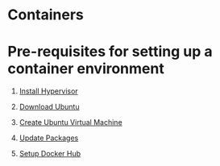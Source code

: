 # Containers


# Pre-requisites for setting up a container environment


1. [Install Hypervisor](https://www.virtualbox.org/wiki/Downloads)

2. [Download Ubuntu](https://ubuntu.com/download/desktop/thank-you?version=20.04.2.0&architecture=amd64)

3. [Create Ubuntu Virtual Machine](https://brb.nci.nih.gov/seqtools/installUbuntu.html)

4. [Update Packages]()

5. [Setup Docker Hub](https://hub.docker.com/)

